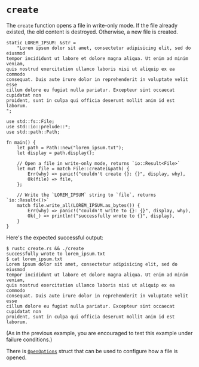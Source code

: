 # `create`

The `create` function opens a file in write-only mode. If the file
already existed, the old content is destroyed. Otherwise, a new file is
created.

```rust,ignore
static LOREM_IPSUM: &str =
    "Lorem ipsum dolor sit amet, consectetur adipisicing elit, sed do eiusmod
tempor incididunt ut labore et dolore magna aliqua. Ut enim ad minim veniam,
quis nostrud exercitation ullamco laboris nisi ut aliquip ex ea commodo
consequat. Duis aute irure dolor in reprehenderit in voluptate velit esse
cillum dolore eu fugiat nulla pariatur. Excepteur sint occaecat cupidatat non
proident, sunt in culpa qui officia deserunt mollit anim id est laborum.
";

use std::fs::File;
use std::io::prelude::*;
use std::path::Path;

fn main() {
    let path = Path::new("lorem_ipsum.txt");
    let display = path.display();

    // Open a file in write-only mode, returns `io::Result<File>`
    let mut file = match File::create(&path) {
        Err(why) => panic!("couldn't create {}: {}", display, why),
        Ok(file) => file,
    };

    // Write the `LOREM_IPSUM` string to `file`, returns `io::Result<()>`
    match file.write_all(LOREM_IPSUM.as_bytes()) {
        Err(why) => panic!("couldn't write to {}: {}", display, why),
        Ok(_) => println!("successfully wrote to {}", display),
    }
}
```

Here's the expected successful output:

```shell
$ rustc create.rs && ./create
successfully wrote to lorem_ipsum.txt
$ cat lorem_ipsum.txt
Lorem ipsum dolor sit amet, consectetur adipisicing elit, sed do eiusmod
tempor incididunt ut labore et dolore magna aliqua. Ut enim ad minim veniam,
quis nostrud exercitation ullamco laboris nisi ut aliquip ex ea commodo
consequat. Duis aute irure dolor in reprehenderit in voluptate velit esse
cillum dolore eu fugiat nulla pariatur. Excepteur sint occaecat cupidatat non
proident, sunt in culpa qui officia deserunt mollit anim id est laborum.
```

(As in the previous example, you are encouraged to test this example under
failure conditions.)

There is [`OpenOptions`] struct that can be used to configure how a file is opened.

[`OpenOptions`]: https://doc.rust-lang.org/std/fs/struct.OpenOptions.html
